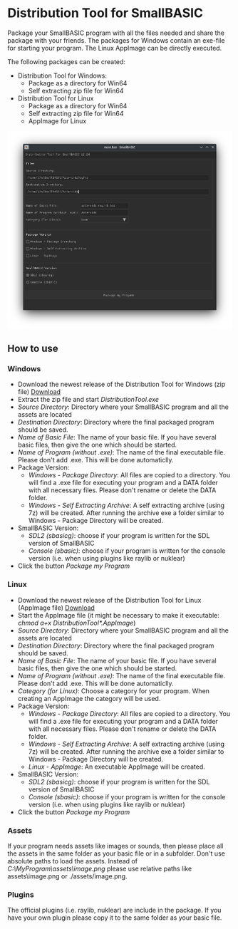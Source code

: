 # Distribution Tool for SmallBASIC

Package your SmallBASIC program with all the files needed and share the package with your friends.
The packages for Windows contain an exe-file for starting your program. The Linux AppImage can be directly executed.

The following packages can be created:
- Distribution Tool for Windows:
  - Package as a directory for Win64
  - Self extracting zip file for Win64
- Distribution Tool for Linux
  - Package as a directory for Win64
  - Self extracting zip file for Win64
  - AppImage for Linux
  
![Screenshot of Distribution Tool](https://github.com/Joe7M/smallbasic.DistributionTool/raw/main/screenshot/screenshot.png)

## How to use

### Windows

- Download the newest release of the Distribution Tool for Windows (zip file) [Download](https://github.com/Joe7M/smallbasic.DistributionTool/releases)
- Extract the zip file and start _DistributionTool.exe_
- _Source Directory_: Directory where your SmallBASIC program and all the assets are located
- _Destination Directory_: Directory where the final packaged program should be saved.
- _Name of Basic File_: The name of your basic file. If you have several basic files, then give the one which should be started.
- _Name of Program (without .exe)_: The name of the final executable file. Please don't add .exe. This will be done automaticlly.
- Package Version:
  - _Windows - Package Directory_: All files are copied to a directory. You will find a .exe file for executing your program and a DATA folder
    with all necessary files. Please don't rename or delete the DATA folder.
  - _Windows - Self Extracting Archive_: A self extracting archive (using 7z) will be created. After running the archive exe a folder similar to
    Windows - Package Directory will be created.
- SmallBASIC Version:
  - _SDL2 (sbasicg)_: choose if your program is written for the SDL version of SmallBASIC
  - _Console (sbasic)_: choose if your program is written for the console version (i.e. when using plugins like raylib or nuklear)
- Click the button _Package my Program_

### Linux

- Download the newest release of the Distribution Tool for Linux (AppImage file) [Download](https://github.com/Joe7M/smallbasic.DistributionTool/releases)
- Start the AppImage file (it might be necessary to make it executable: _chmod a+x DistributionTool*.AppImage_)
- _Source Directory_: Directory where your SmallBASIC program and all the assets are located
- _Destination Directory_: Directory where the final packaged program should be saved.
- _Name of Basic File_: The name of your basic file. If you have several basic files, then give the one which should be started.
- _Name of Program (without .exe)_: The name of the final executable file. Please don't add .exe. This will be done automaticlly.
- _Category (for Linux)_: Choose a category for your program. When creating an AppImage the category will be used.
- Package Version:
  - _Windows - Package Directory_: All files are copied to a directory. You will find a .exe file for executing your program and a DATA folder
    with all necessary files. Please don't rename or delete the DATA folder.
  - _Windows - Self Extracting Archive_: A self extracting archive (using 7z) will be created. After running the archive exe a folder similar to
    Windows - Package Directory will be created.
  - _Linux - AppImage_: An executable AppImage will be created.
- SmallBASIC Version:
  - _SDL2 (sbasicg)_: choose if your program is written for the SDL version of SmallBASIC
  - _Console (sbasic)_: choose if your program is written for the console version (i.e. when using plugins like raylib or nuklear)
- Click the button _Package my Program_

### Assets

If your program needs assets like images or sounds, then please place all the assets in the same folder as your basic file or in a subfolder. Don't use absolute paths to load the assets. Instead of _C:\MyProgram\assets\image.png_ please use relative paths like assets\image.png or ./assets/image.png.

### Plugins

The official plugins (i.e. raylib, nuklear) are include in the package. If you have your own plugin please copy it to the same folder as your basic file.
